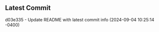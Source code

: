 
## Latest Commit
d03e335 - Update README with latest commit info (2024-09-04 10:25:14 -0400) <Yunxi-Zhou>
